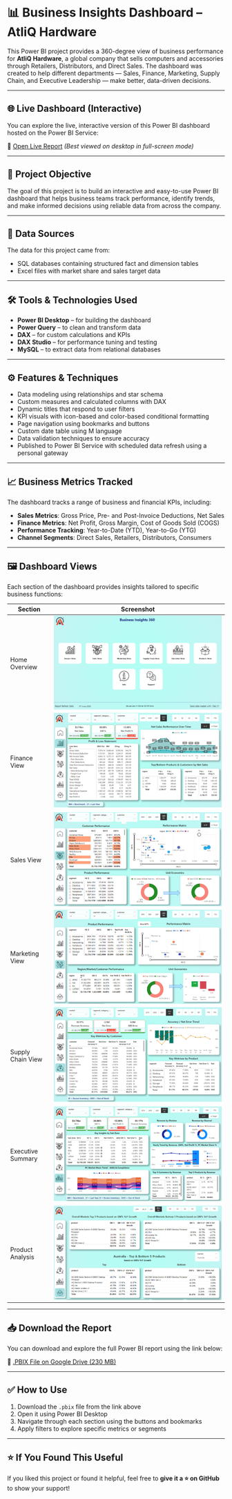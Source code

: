 # 📊 Business Insights Dashboard – AtliQ Hardware

This Power BI project provides a 360-degree view of business performance for **AtliQ Hardware**, a global company that sells computers and accessories through Retailers, Distributors, and Direct Sales. The dashboard was created to help different departments — Sales, Finance, Marketing, Supply Chain, and Executive Leadership — make better, data-driven decisions.

---
## 🌐 Live Dashboard (Interactive)

You can explore the live, interactive version of this Power BI dashboard hosted on the Power BI Service:

🔗 [Open Live Report](https://app.powerbi.com/view?r=eyJrIjoiYTZjY2Y1OGUtODg4Yy00YTkyLWIyYmUtNzRmOTI1MmM2Y2I0IiwidCI6ImM2ZTU0OWIzLTVmNDUtNDAzMi1hYWU5LWQ0MjQ0ZGM1YjJjNCJ9)
*(Best viewed on desktop in full-screen mode)*

---

## 🎯 Project Objective

The goal of this project is to build an interactive and easy-to-use Power BI dashboard that helps business teams track performance, identify trends, and make informed decisions using reliable data from across the company.

---

## 🧩 Data Sources

The data for this project came from:

- SQL databases containing structured fact and dimension tables
- Excel files with market share and sales target data

---

## 🛠 Tools & Technologies Used

- **Power BI Desktop** – for building the dashboard  
- **Power Query** – to clean and transform data  
- **DAX** – for custom calculations and KPIs  
- **DAX Studio** – for performance tuning and testing  
- **MySQL** – to extract data from relational databases  

---

## ⚙️ Features & Techniques

- Data modeling using relationships and star schema  
- Custom measures and calculated columns with DAX  
- Dynamic titles that respond to user filters  
- KPI visuals with icon-based and color-based conditional formatting  
- Page navigation using bookmarks and buttons  
- Custom date table using M language  
- Data validation techniques to ensure accuracy  
- Published to Power BI Service with scheduled data refresh using a personal gateway  

---

## 📈 Business Metrics Tracked

The dashboard tracks a range of business and financial KPIs, including:

- **Sales Metrics**: Gross Price, Pre- and Post-Invoice Deductions, Net Sales  
- **Finance Metrics**: Net Profit, Gross Margin, Cost of Goods Sold (COGS)  
- **Performance Tracking**: Year-to-Date (YTD), Year-to-Go (YTG)  
- **Channel Segments**: Direct Sales, Retailers, Distributors, Consumers  

---

## 🖼️ Dashboard Views

Each section of the dashboard provides insights tailored to specific business functions:

| Section | Screenshot |
|--------|-------------|
| Home Overview | ![Home](https://github.com/ShubhamVimal/Business-Insights-360/blob/main/Home_View.PNG) |
| Finance View | ![Finance](https://github.com/ShubhamVimal/Business-Insights-360/blob/main/Finance_View.png) |
| Sales View | ![Sales](https://github.com/ShubhamVimal/Business-Insights-360/blob/main/Sales_View.PNG) |
| Marketing View | ![Marketing](https://github.com/ShubhamVimal/Business-Insights-360/blob/main/Marketing_View.PNG) |
| Supply Chain View | ![Supply Chain](https://github.com/ShubhamVimal/Business-Insights-360/blob/main/Supply_Chain_View.png) |
| Executive Summary | ![Executive](https://github.com/ShubhamVimal/Business-Insights-360/blob/main/Executive_View.png) |
| Product Analysis | ![Products](https://github.com/ShubhamVimal/Business-Insights-360/blob/main/Products_View.PNG) |

---

## 📥 Download the Report

You can download and explore the full Power BI report using the link below:

🔗 [.PBIX File on Google Drive (230 MB)](https://drive.google.com/file/d/16meO0vJhdrDrp4uGf0st6lhsawMJia5S/view?usp=sharing)

---

## ✅ How to Use

1. Download the `.pbix` file from the link above  
2. Open it using Power BI Desktop  
3. Navigate through each section using the buttons and bookmarks  
4. Apply filters to explore specific metrics or segments  

---

## ⭐ If You Found This Useful

If you liked this project or found it helpful, feel free to **give it a ⭐ on GitHub** to show your support!
